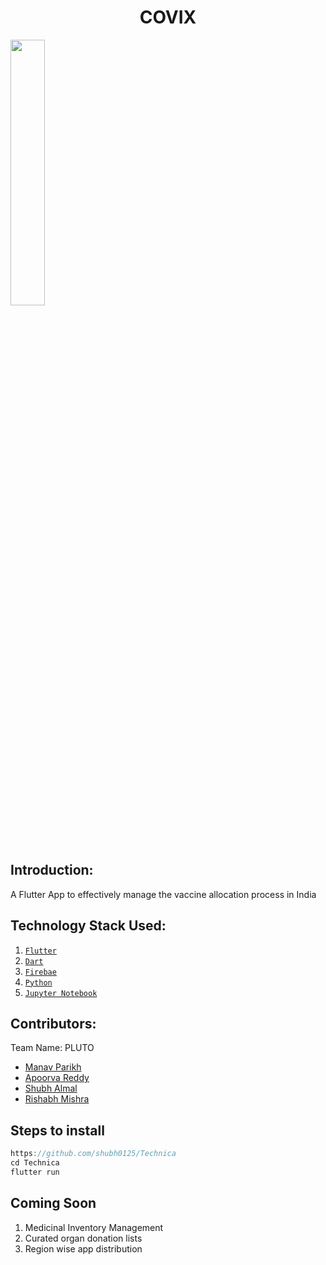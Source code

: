 <h1 align="center">COVIX</h1>
<p align="center">
</p>



<p align="left" width="100%">
    <img width="33%" src="https://user-images.githubusercontent.com/52506383/114286571-9ec17480-9a7d-11eb-9f63-b03e0ba3f486.jpeg"> 
</p>

## Introduction:
  A Flutter App to effectively manage the vaccine allocation process in India

  
  
## Technology Stack Used:
  1) [`Flutter`](https://flutter.dev/) 
  2) [`Dart`](https://dart.dev/)
  3) [`Firebae`](https://firebase.google.com/)
  4) [`Python`](https://www.python.org/)
  5) [`Jupyter Notebook`](https://jupyter.org/)
  

## Contributors:

Team Name: PLUTO

* [Manav Parikh](https://github.com/manavparikh01)
* [Apoorva Reddy](https://github.com/apoorvareddy612)
* [Shubh Almal](https://github.com/shubh0125)
* [Rishabh Mishra](https://github.com/mypherhistamine)

## Steps to install

```dart
https://github.com/shubh0125/Technica
cd Technica
flutter run
```


## Coming Soon
1. Medicinal Inventory Management 
2. Curated organ donation lists 
3. Region wise app distribution
